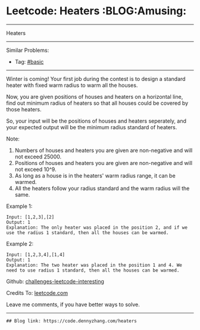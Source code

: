 # Leetcode: Heaters     :BLOG:Amusing:


---

Heaters  

---

Similar Problems:  
-   Tag: [#basic](https://code.dennyzhang.com/category/basic)

---

Winter is coming! Your first job during the contest is to design a standard heater with fixed warm radius to warm all the houses.  

Now, you are given positions of houses and heaters on a horizontal line, find out minimum radius of heaters so that all houses could be covered by those heaters.  

So, your input will be the positions of houses and heaters seperately, and your expected output will be the minimum radius standard of heaters.  

Note:  
1.  Numbers of houses and heaters you are given are non-negative and will not exceed 25000.
2.  Positions of houses and heaters you are given are non-negative and will not exceed 10^9.
3.  As long as a house is in the heaters' warm radius range, it can be warmed.
4.  All the heaters follow your radius standard and the warm radius will the same.

Example 1:  

    Input: [1,2,3],[2]
    Output: 1
    Explanation: The only heater was placed in the position 2, and if we use the radius 1 standard, then all the houses can be warmed.

Example 2:  

    Input: [1,2,3,4],[1,4]
    Output: 1
    Explanation: The two heater was placed in the position 1 and 4. We need to use radius 1 standard, then all the houses can be warmed.

Github: [challenges-leetcode-interesting](https://github.com/DennyZhang/challenges-leetcode-interesting/tree/master/heaters)  

Credits To: [leetcode.com](https://leetcode.com/problems/heaters/description/)  

Leave me comments, if you have better ways to solve.  

---

    ## Blog link: https://code.dennyzhang.com/heaters
